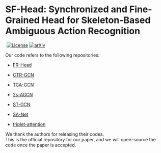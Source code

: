 # SF-Head: Synchronized and Fine-Grained Head for Skeleton-Based Ambiguous Action Recognition
​                                               [![License](https://img.shields.io/badge/license-Apache--2.0-green)](https://opensource.org/licenses/Apache-2.0)                                               [![arXiv](https://img.shields.io/badge/arXiv-2412.02693-b31b1b)](https://arxiv.org/abs/2412.14833)

Our code refers to the following repositories:

- [FR-Head](https://github.com/zhysora/FR-Head)

- [CTR-GCN](https://github.com/Uason-Chen/CTR-GCN)
- [TCA-GCN](https://github.com/OrdinaryQin/TCA-GCN)
- [2s-AGCN](https://github.com/lshiwjx/2s-AGCN)
- [ST-GCN](https://github.com/yysijie/st-gcn)
- [SA-Net](https://github.com/wofmanaf/SA-Net)
- [triplet-attention](https://github.com/landskape-ai/triplet-attention)

We thank the authors for releasing their codes.  
This is the official repository for our paper, and we will open-source the code once the paper is accepted.

